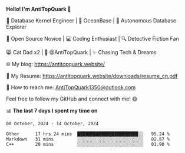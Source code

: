 
**Hello! I'm AntiTopQuark 👋**

🔧 Database Kernel Engineer | 🌊 OceanBase | 🤖 Autonomous Database Explorer

🌱 Open Source Novice | 💻 Coding Enthusiast | 🔍 Detective Fiction Fan

😸 Cat Dad x2 | 🎉 @AntiTopQuark | ✨ Chasing Tech & Dreams

🌐 My blog: https://antitopquark.website/

📄 My Resume: https://antitopquark.website/downloads/resume_cn.pdf

📧 How to reach me: AntiTopQuark1350@outlook.com

Feel free to follow my GitHub and connect with me! 😄

📊 **The last 7 days I spent my time on** 

<!--START_SECTION:waka-->
```text
08 October, 2024 - 14 October, 2024

Other      17 hrs 24 mins  ███████████████████████░░   95.24 % 
Markdown   31 mins         ░░░░░░░░░░░░░░░░░░░░░░░░░   02.87 % 
C++        20 mins         ░░░░░░░░░░░░░░░░░░░░░░░░░   01.90 %
```
<!--END_SECTION:waka-->


